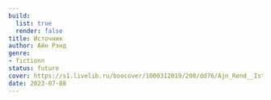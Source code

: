 ```yaml
---
build:
  list: true
  render: false
title: Источник
author: Айн Рэнд
genre:
- fictionn
status: future
cover: https://s1.livelib.ru/boocover/1000312019/200/dd76/Ajn_Rend__Istochnik.jpg
date: 2023-07-08
---
```


